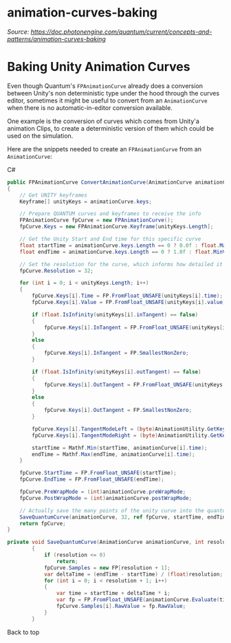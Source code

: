 # animation-curves-baking

_Source: https://doc.photonengine.com/quantum/current/concepts-and-patterns/animation-curves-baking_

# Baking Unity Animation Curves

Even though Quantum's `FPAnimationCurve` already does a conversion between Unity's non deterministic type under the hood through the curves editor, sometimes it might be useful to convert from an `AnimationCurve` when there is no automatic-in-editor conversion available.

One example is the conversion of curves which comes from Unity'a animation Clips, to create a deterministic version of them which could be used on the simulation.

Here are the snippets needed to create an `FPAnimationCurve` from an `AnimationCurve`:

C#

```csharp
public FPAnimationCurve ConvertAnimationCurve(AnimationCurve animationCurve)
{
    // Get UNITY keyframes
    Keyframe[] unityKeys = animationCurve.keys;

    // Prepare QUANTUM curves and keyframes to receive the info
    FPAnimationCurve fpCurve = new FPAnimationCurve();
    fpCurve.Keys = new FPAnimationCurve.Keyframe[unityKeys.Length];

    // Get the Unity Start and End time for this specific curve
    float startTime = animationCurve.keys.Length == 0 ? 0.0f : float.MaxValue;
    float endTime = animationCurve.keys.Length == 0 ? 1.0f : float.MinValue;

    // Set the resolution for the curve, which informs how detailed it is
    fpCurve.Resolution = 32;

    for (int i = 0; i < unityKeys.Length; i++)
    {
        fpCurve.Keys[i].Time = FP.FromFloat_UNSAFE(unityKeys[i].time);
        fpCurve.Keys[i].Value = FP.FromFloat_UNSAFE(unityKeys[i].value);

        if (float.IsInfinity(unityKeys[i].inTangent) == false)
        {
            fpCurve.Keys[i].InTangent = FP.FromFloat_UNSAFE(unityKeys[i].inTangent);
        }
        else
        {
            fpCurve.Keys[i].InTangent = FP.SmallestNonZero;
        }

        if (float.IsInfinity(unityKeys[i].outTangent) == false)
        {
            fpCurve.Keys[i].OutTangent = FP.FromFloat_UNSAFE(unityKeys[i].outTangent);
        }
        else
        {
            fpCurve.Keys[i].OutTangent = FP.SmallestNonZero;
        }

        fpCurve.Keys[i].TangentModeLeft = (byte)AnimationUtility.GetKeyLeftTangentMode(animationCurve, i);
        fpCurve.Keys[i].TangentModeRight = (byte)AnimationUtility.GetKeyRightTangentMode(animationCurve, i);

        startTime = Mathf.Min(startTime, animationCurve[i].time);
        endTime = Mathf.Max(endTime, animationCurve[i].time);
    }

    fpCurve.StartTime = FP.FromFloat_UNSAFE(startTime);
    fpCurve.EndTime = FP.FromFloat_UNSAFE(endTime);

    fpCurve.PreWrapMode = (int)animationCurve.preWrapMode;
    fpCurve.PostWrapMode = (int)animationCurve.postWrapMode;

    // Actually save the many points of the unity curve into the quantum curve
    SaveQuantumCurve(animationCurve, 32, ref fpCurve, startTime, endTime);
    return fpCurve;
}

private void SaveQuantumCurve(AnimationCurve animationCurve, int resolution, ref FPAnimationCurve fpCurve, float startTime, float endTime)
        {
            if (resolution <= 0)
                return;
            fpCurve.Samples = new FP[resolution + 1];
            var deltaTime = (endTime - startTime) / (float)resolution;
            for (int i = 0; i < resolution + 1; i++)
            {
                var time = startTime + deltaTime * i;
                var fp = FP.FromFloat_UNSAFE(animationCurve.Evaluate(time));
                fpCurve.Samples[i].RawValue = fp.RawValue;
            }
        }

```

Back to top